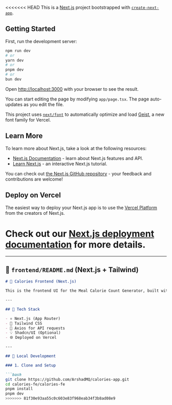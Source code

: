 <<<<<<< HEAD
This is a [Next.js](https://nextjs.org) project bootstrapped with [`create-next-app`](https://nextjs.org/docs/app/api-reference/cli/create-next-app).

## Getting Started

First, run the development server:

```bash
npm run dev
# or
yarn dev
# or
pnpm dev
# or
bun dev
```

Open [http://localhost:3000](http://localhost:3000) with your browser to see the result.

You can start editing the page by modifying `app/page.tsx`. The page auto-updates as you edit the file.

This project uses [`next/font`](https://nextjs.org/docs/app/building-your-application/optimizing/fonts) to automatically optimize and load [Geist](https://vercel.com/font), a new font family for Vercel.

## Learn More

To learn more about Next.js, take a look at the following resources:

- [Next.js Documentation](https://nextjs.org/docs) - learn about Next.js features and API.
- [Learn Next.js](https://nextjs.org/learn) - an interactive Next.js tutorial.

You can check out [the Next.js GitHub repository](https://github.com/vercel/next.js) - your feedback and contributions are welcome!

## Deploy on Vercel

The easiest way to deploy your Next.js app is to use the [Vercel Platform](https://vercel.com/new?utm_medium=default-template&filter=next.js&utm_source=create-next-app&utm_campaign=create-next-app-readme) from the creators of Next.js.

Check out our [Next.js deployment documentation](https://nextjs.org/docs/app/building-your-application/deploying) for more details.
=======
---

## 📁 `frontend/README.md` (Next.js + Tailwind)

```markdown
# 🥗 Calories Frontend (Next.js)

This is the frontend UI for the Meal Calorie Count Generator, built with **Next.js**, **Tailwind CSS**, and integrated with the FastAPI backend.

---

## 🔧 Tech Stack

- ⚛️ Next.js (App Router)
- 🎨 Tailwind CSS
- 🔗 Axios for API requests
- 💡 Shadcn/UI (Optional)
- 🌐 Deployed on Vercel

---

## 🚀 Local Development

### 1. Clone and Setup

```bash
git clone https://github.com/ArshadMQ/calories-app.git
cd calories-fe/calories-fe
pnpm install
pnpm dev
>>>>>>> 81f30e93aa55c0c603e83f968eab34f3b8ad08e9
